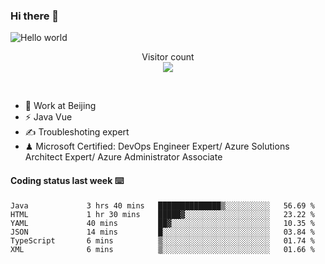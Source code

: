 ### Hi there 👋

<img src="https://raw.githubusercontent.com/sagar-viradiya/sagar-viradiya/master/resources/banner.png" alt="Hello world">
<p align="center"> 
  Visitor count<br/>
  <img src="https://profile-counter.glitch.me/youszoe/count.svg" />
</p>
<br/>

- 🍻 Work at Beijing 
- ⚡ Java Vue
- ✍️ Troubleshoting expert
- ♟  Microsoft Certified: DevOps Engineer Expert/ Azure Solutions Architect Expert/ Azure Administrator Associate

#### Coding status last week ⌨️

<!--START_SECTION:waka-->

```text
Java             3 hrs 40 mins   ██████████████▒░░░░░░░░░░   56.69 %
HTML             1 hr 30 mins    █████▓░░░░░░░░░░░░░░░░░░░   23.22 %
YAML             40 mins         ██▓░░░░░░░░░░░░░░░░░░░░░░   10.35 %
JSON             14 mins         █░░░░░░░░░░░░░░░░░░░░░░░░   03.84 %
TypeScript       6 mins          ▒░░░░░░░░░░░░░░░░░░░░░░░░   01.74 %
XML              6 mins          ▒░░░░░░░░░░░░░░░░░░░░░░░░   01.66 %
```

<!--END_SECTION:waka-->

<br/>
<center><img src="http://ghchart.rshah.org/409ba5/yousazoe" alt="" /></center>


